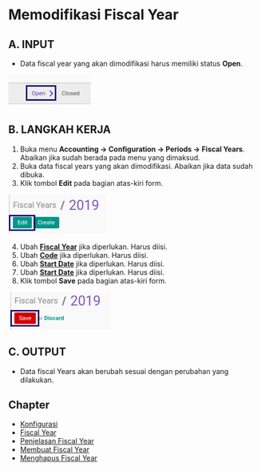 # Memodifikasi Fiscal Year

## A. INPUT

* Data fiscal year yang akan dimodifikasi harus memiliki status **Open**.

![](../../img/fiscal-years/status-open.png)

## B. LANGKAH KERJA

1. Buka menu **Accounting -> Configuration -> Periods -> Fiscal Years**. Abaikan jika sudah berada pada menu yang dimaksud.
2. Buka data fiscal years yang akan dimodifikasi. Abaikan jika data sudah dibuka.
3. Klik tombol **Edit** pada bagian atas-kiri form.

![](../../img/fiscal-years/tombol-edit.png)

4. Ubah **[Fiscal Year](./penjelasan.md#field-name)** jika diperlukan. Harus diisi.
5. Ubah **[Code](./penjelasan.md#field-code)** jika diperlukan. Harus diisi.
6. Ubah **[Start Date](./penjelasan.md#field-start-date)** jika diperlukan. Harus diisi.
7. Ubah **[Start Date](./penjelasan.md#field-end-date)** jika diperlukan. Harus diisi.
8. Klik tombol **Save** pada bagian atas-kiri form.

![](../../img/fiscal-years/tombol-save.png)

## C. OUTPUT

* Data fiscal Years akan berubah sesuai dengan perubahan yang dilakukan.

## Chapter
- [Konfigurasi](../../konfigurasi.md)
- [Fiscal Year](../fiscal-year.md)
- [Penjelasan Fiscal Year](penjelasan.md)
- [Membuat Fiscal Year](membuat.md)
- [Menghapus Fiscal Year](menghapus.md)
